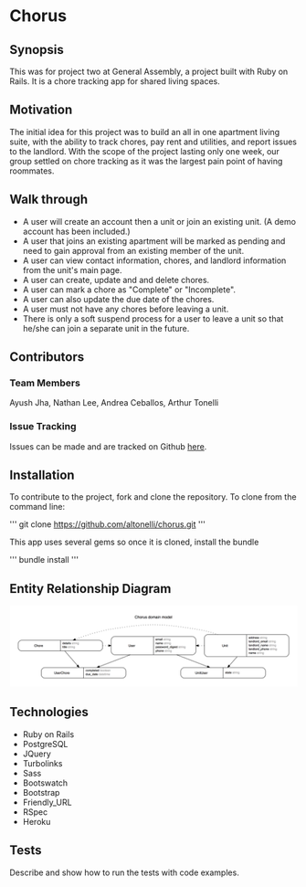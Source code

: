 # Chorus

## Synopsis

This was for project two at General Assembly, a project built with Ruby on Rails. It is a chore tracking app for shared living spaces.

## Motivation

The initial idea for this project was to build an all in one apartment living suite, with the ability to track chores, pay rent and utilities, and report issues to the landlord. With the scope of the project lasting only one week, our group settled on chore tracking as it was the largest pain point of having roommates.

## Walk through

* A user will create an account then a unit or join an existing unit. (A demo account has been included.)
* A user that joins an existing apartment will be marked as pending and need to gain approval from an existing member of the unit.
* A user can view contact information, chores, and landlord information from the unit's main page.
* A user can create, update and and delete chores.
* A user can mark a chore as "Complete" or "Incomplete".
* A user can also update the due date of the chores.
* A user must not have any chores before leaving a unit.
* There is only a soft suspend process for a user to leave a unit so that he/she can join a separate unit in the future.

## Contributors

### Team Members

Ayush Jha, Nathan Lee, Andrea Ceballos, Arthur Tonelli

### Issue Tracking

Issues can be made and are tracked on Github [here](https://github.com/altonelli/chorus/issues).

## Installation

To contribute to the project, fork and clone the repository.
To clone from the command line:

'''
git clone https://github.com/altonelli/chorus.git
'''

This app uses several gems so once it is cloned, install the bundle

'''
bundle install
'''

## Entity Relationship Diagram

![Entity Relationship Diagram](./erd_chorus.png)

## Technologies

* Ruby on Rails
* PostgreSQL
* JQuery
* Turbolinks
* Sass
* Bootswatch
* Bootstrap
* Friendly_URL
* RSpec
* Heroku

## Tests

Describe and show how to run the tests with code examples.


